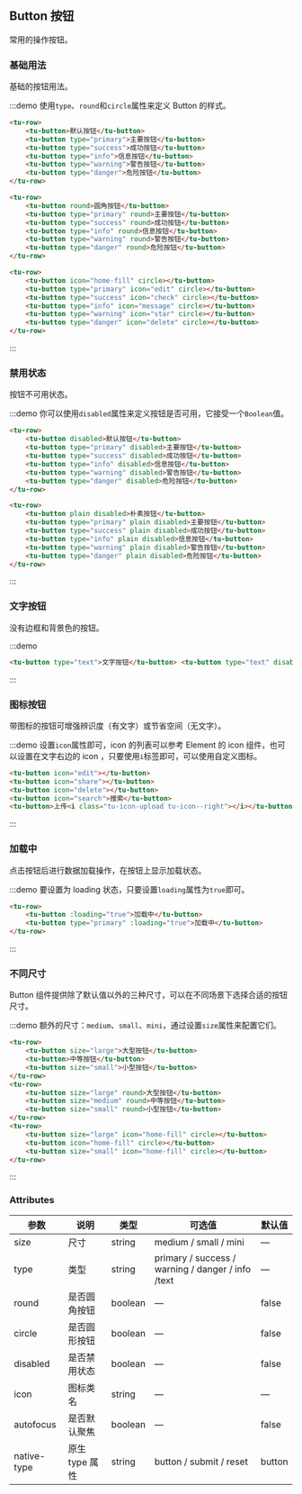 ## Button 按钮

常用的操作按钮。

### 基础用法

基础的按钮用法。

:::demo 使用`type`、`round`和`circle`属性来定义 Button 的样式。

```html
<tu-row>
	<tu-button>默认按钮</tu-button>
	<tu-button type="primary">主要按钮</tu-button>
	<tu-button type="success">成功按钮</tu-button>
	<tu-button type="info">信息按钮</tu-button>
	<tu-button type="warning">警告按钮</tu-button>
	<tu-button type="danger">危险按钮</tu-button>
</tu-row>

<tu-row>
	<tu-button round>圆角按钮</tu-button>
	<tu-button type="primary" round>主要按钮</tu-button>
	<tu-button type="success" round>成功按钮</tu-button>
	<tu-button type="info" round>信息按钮</tu-button>
	<tu-button type="warning" round>警告按钮</tu-button>
	<tu-button type="danger" round>危险按钮</tu-button>
</tu-row>

<tu-row>
	<tu-button icon="home-fill" circle></tu-button>
	<tu-button type="primary" icon="edit" circle></tu-button>
	<tu-button type="success" icon="check" circle></tu-button>
	<tu-button type="info" icon="message" circle></tu-button>
	<tu-button type="warning" icon="star" circle></tu-button>
	<tu-button type="danger" icon="delete" circle></tu-button>
</tu-row>
```

:::

### 禁用状态

按钮不可用状态。

:::demo 你可以使用`disabled`属性来定义按钮是否可用，它接受一个`Boolean`值。

```html
<tu-row>
	<tu-button disabled>默认按钮</tu-button>
	<tu-button type="primary" disabled>主要按钮</tu-button>
	<tu-button type="success" disabled>成功按钮</tu-button>
	<tu-button type="info" disabled>信息按钮</tu-button>
	<tu-button type="warning" disabled>警告按钮</tu-button>
	<tu-button type="danger" disabled>危险按钮</tu-button>
</tu-row>

<tu-row>
	<tu-button plain disabled>朴素按钮</tu-button>
	<tu-button type="primary" plain disabled>主要按钮</tu-button>
	<tu-button type="success" plain disabled>成功按钮</tu-button>
	<tu-button type="info" plain disabled>信息按钮</tu-button>
	<tu-button type="warning" plain disabled>警告按钮</tu-button>
	<tu-button type="danger" plain disabled>危险按钮</tu-button>
</tu-row>
```

:::

### 文字按钮

没有边框和背景色的按钮。

:::demo

```html
<tu-button type="text">文字按钮</tu-button> <tu-button type="text" disabled>文字按钮</tu-button>
```

:::

### 图标按钮

带图标的按钮可增强辨识度（有文字）或节省空间（无文字）。

:::demo 设置`icon`属性即可，icon 的列表可以参考 Element 的 icon 组件，也可以设置在文字右边的 icon ，只要使用`i`标签即可，可以使用自定义图标。

```html
<tu-button icon="edit"></tu-button>
<tu-button icon="share"></tu-button>
<tu-button icon="delete"></tu-button>
<tu-button icon="search">搜索</tu-button>
<tu-button>上传<i class="tu-icon-upload tu-icon--right"></i></tu-button>
```

:::

### 加载中

点击按钮后进行数据加载操作，在按钮上显示加载状态。

:::demo 要设置为 loading 状态，只要设置`loading`属性为`true`即可。

```html
<tu-row>
	<tu-button :loading="true">加载中</tu-button>
	<tu-button type="primary" :loading="true">加载中</tu-button>
</tu-row>
```

:::

### 不同尺寸

Button 组件提供除了默认值以外的三种尺寸，可以在不同场景下选择合适的按钮尺寸。

:::demo 额外的尺寸：`medium`、`small`、`mini`，通过设置`size`属性来配置它们。

```html
<tu-row>
	<tu-button size="large">大型按钮</tu-button>
	<tu-button>中等按钮</tu-button>
	<tu-button size="small">小型按钮</tu-button>
</tu-row>
<tu-row>
	<tu-button size="large" round>大型按钮</tu-button>
	<tu-button size="medium" round>中等按钮</tu-button>
	<tu-button size="small" round>小型按钮</tu-button>
</tu-row>
<tu-row>
	<tu-button size="large" icon="home-fill" circle></tu-button>
	<tu-button icon="home-fill" circle></tu-button>
	<tu-button size="small" icon="home-fill" circle></tu-button>
</tu-row>
```

:::

### Attributes

| 参数        | 说明           | 类型    | 可选值                                            | 默认值 |
| ----------- | -------------- | ------- | ------------------------------------------------- | ------ |
| size        | 尺寸           | string  | medium / small / mini                             | —      |
| type        | 类型           | string  | primary / success / warning / danger / info /text | —      |
| round       | 是否圆角按钮   | boolean | —                                                 | false  |
| circle      | 是否圆形按钮   | boolean | —                                                 | false  |
| disabled    | 是否禁用状态   | boolean | —                                                 | false  |
| icon        | 图标类名       | string  | —                                                 | —      |
| autofocus   | 是否默认聚焦   | boolean | —                                                 | false  |
| native-type | 原生 type 属性 | string  | button / submit / reset                           | button |
